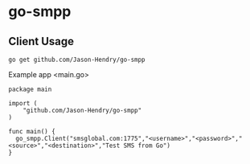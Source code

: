# go-smpp

## Client Usage

```
go get github.com/Jason-Hendry/go-smpp
```

Example app <main.go>
```
package main

import (
	"github.com/Jason-Hendry/go-smpp"
)

func main() {
  go_smpp.Client("smsglobal.com:1775","<username>","<password>","<source>","<destination>","Test SMS from Go")
}
```